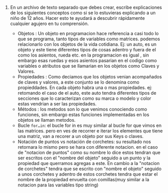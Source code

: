 1. En un archivo de texto separado que debes crear, escribe explicaciones de los siguientes conceptos como si se lo estuvieras explicando a un niño de 12 años. Hacer esto te ayudará a descubrir rápidamente cualquier agujero en tu comprensión.

	* Objetos : Un objeto en programacion hace referencia a casi todo lo que se programa, tanto tipos de variables como matrices. podemos relacionarlo con los objetos de la vida cotidiana. Ej: un auto, es un objeto y este tiene diferentes tipos de cosas adentro y fuera de el
	como los asientos, rueda etc. en la programacion es igual , sin embargo esas ruedas y esos asientos pasarian en el codigo como variables o atributos que se llamarian en los objetos como Claves y Valores. 
	* Propiedades : Como deciamos que los objetos venian acompañados de claves y valores, a este conjunto se lo denomina como propieddades. En cada objeto habra una o mas propiedades. ej: retomando el caso de el auto, este auto tendra diferentes tipos de secciones que lo caracterizan como su marca o modelo y color estas vendrian a ser las propiedades.
	* Métodos : los metodos son lo que venimos conociendo como funciones, sin embargo estas funciones implementadas en los objetos se llaman metodos.
	* Bucle `for…in`: el bucle for in es muy similar al bucle for que vimos en las matrices. pero en ves de recorrer e iterar los elementes que tiene una matriz, van a recorer a un objeto por sus Keys o claves.
	* Notación de puntos vs notación de corchetes: su resultado nos retornara lo mismo pero se hara con diferente notacion.
	en el caso de "notacion de puntos" como su nombre lo dice estos tendran que ser escritos con el "nombre del objeto" seguido a un punto y la propiedad que querramos agregas a este. 
	En cambio a la "notacion de corchetes" tendra que se escrito con "nombre el objeto" seguido a unos corchetes y adentro de estos corchetes tendra que estar el nombre de la propiedad envuelta con comillas(muy similar a la notacion para las variables tipo string)